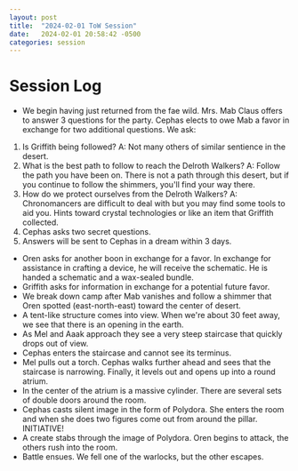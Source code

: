 ```yaml
---
layout: post
title:  "2024-02-01 ToW Session"
date:   2024-02-01 20:58:42 -0500
categories: session
---
```


# Session Log
- We begin having just returned from the fae wild. Mrs. Mab Claus offers to answer 3 questions for the party. Cephas elects to owe Mab a favor in exchange for two additional questions. We ask:
1. Is Griffith being followed? A: Not many others of similar sentience in the desert.
2. What is the best path to follow to reach the Delroth Walkers? A: Follow the path you have been on. There is not a path through this desert, but if you continue to follow the shimmers, you'll find your way there.
3. How do we protect ourselves from the Delroth Walkers? A: Chronomancers are difficult to deal with but you may find some tools to aid you. Hints toward crystal technologies or like an item that Griffith collected. 
4. Cephas asks two secret questions.
5. Answers will be sent to Cephas in a dream within 3 days.
- Oren asks for another boon in exchange for a favor. In exchange for assistance in crafting a device, he will receive the schematic. He is handed a schematic and a wax-sealed bundle.
- Griffith asks for information in exchange for a potential future favor.
- We break down camp after Mab vanishes and follow a shimmer that Oren spotted (east-north-east) toward the center of desert.
- A tent-like structure comes into view. When we're about 30 feet away, we see that there is an opening in the earth.
- As Mel and Aaak approach they see a very steep staircase that quickly drops out of view.
- Cephas enters the staircase and cannot see its terminus.
- Mel pulls out a torch. Cephas walks further ahead and sees that the staircase is narrowing. Finally, it levels out and opens up into a round atrium.
- In the center of the atrium is a massive cylinder. There are several sets of double doors around the room. 
- Cephas casts silent image in the form of Polydora. She enters the room and when she does two figures come out from around the pillar. INITIATIVE!
- A create stabs through the image of Polydora. Oren begins to attack, the others rush into the room.
- Battle ensues. We fell one of the warlocks, but the other escapes.


